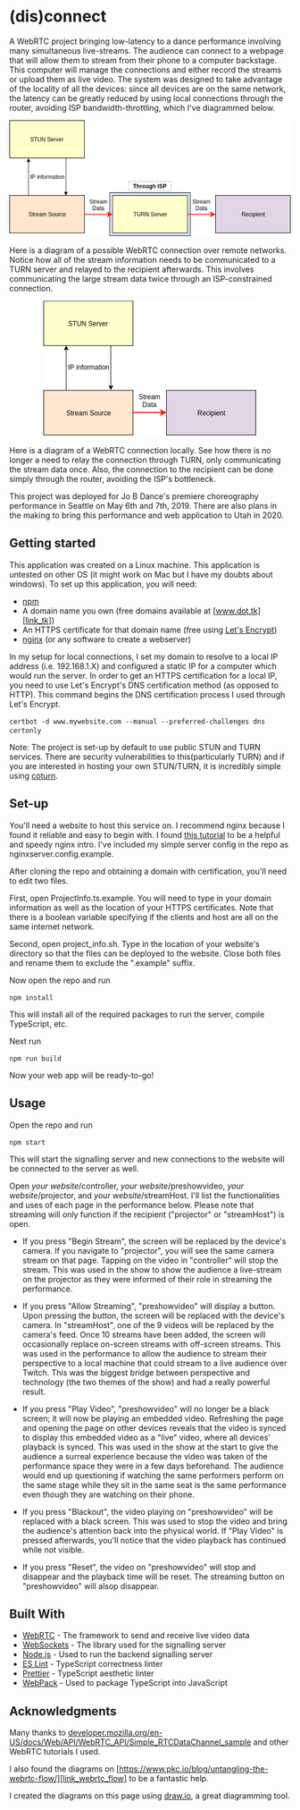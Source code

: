 # (dis)connect

A WebRTC project bringing low-latency to a dance performance involving many
simultaneous live-streams.
The audience can connect to a webpage that will allow them to stream from their
phone to a computer backstage.
This computer will manage the connections and either record the streams or
upload them as live video.
The system was designed to take advantage of the locality of all the devices:
since all devices are on the same network, the latency can be greatly reduced by
using local connections through the router, avoiding ISP bandwidth-throttling,
which I've diagrammed below.

<p align="center">
 <img alt="Diagram of Remote Connection" src="images/Remote_Conn.png" title="Remote Connection">
</p>

Here is a diagram of a possible WebRTC connection over remote networks. Notice
how all of the stream information needs to be communicated to a TURN server
and relayed to the recipient afterwards. This involves communicating the large
stream data twice through an ISP-constrained connection.

<p align="center">
 <img alt="Diagram of Local Connection" src="images/Local_Conn.png" title="Local Connection">
</p>

Here is a diagram of a WebRTC connection locally. See how there is no longer a
need to relay the connection through TURN, only communicating the stream data
once. Also, the connection to the recipient can be done simply through the
router, avoiding the ISP's bottleneck.

This project was deployed for Jo B Dance's premiere choreography performance
in Seattle on May 6th and 7th, 2019.
There are also plans in the making to bring this performance and web
application to Utah in 2020.

## Getting started

This application was created on a Linux machine. This application is untested on
other OS (it might work on Mac but I have my doubts about windows). To set
up this application, you will need:
* [npm][link_npm] 
* A domain name you own (free domains available at [www.dot.tk][link_tk])
* An HTTPS certificate for that domain name (free using [Let's Encrypt][link_letsencrypt])
* [nginx][link_nginx] (or any software to create a webserver)

In my setup for local connections, I set my domain to resolve to a local IP address
(i.e. 192.168.1.X) and configured a static IP for a computer which would run the server.
In order to get an HTTPS certification for a local IP, you need to use Let's Encrypt's
DNS certification method (as opposed to HTTP).
This command begins the DNS certification process I used through Let's Encrypt.
```
certbot -d www.mywebsite.com --manual --preferred-challenges dns certonly
```

Note: The project is set-up by default to use public STUN and TURN services. There
are security vulnerabilities to this(particularly TURN) and if you are interested in
hosting your own STUN/TURN, it is incredibly simple using [coturn][link_coturn].

## Set-up

You'll need a website to host this service on. I recommend nginx because I found
it reliable and easy to begin with. I found [this tutorial][link_nginx_help]
to be a helpful and speedy nginx intro. I've included my simple server config in
the repo as nginxserver.config.example.

After cloning the repo and obtaining a domain with certification, you'll need to
edit two files.

First, open ProjectInfo.ts.example.
You will need to type in your domain information as well as the location of
your HTTPS certificates.
Note that there is a boolean variable specifying if the clients and host are all
on the same internet network.

Second, open project_info.sh.
Type in the location of your website's directory so that the files can be
deployed to the website.
Close both files and rename them to exclude the ".example" suffix.

Now open the repo and run

```
npm install
```

This will install all of the required packages to run the server,
compile TypeScript, etc.

Next run

```
npm run build
```

Now your web app will be ready-to-go!

## Usage

Open the repo and run

```
npm start
```

This will start the signalling server and new connections to the website will
be connected to the server as well.

Open *your website*/controller, *your website*/preshowvideo,
*your website*/projector, and *your website*/streamHost. I'll list the
functionalities and uses of each page in the performance below. Please
note that streaming will only function if the recipient ("projector" or
"streamHost") is open.

* If you press "Begin Stream", the screen will be replaced by the device's camera.
If you navigate to "projector", you will see the same camera stream on that page.
Tapping on the video in "controller" will stop the stream. This was used in the show
to show the audience a live-stream on the projector as they were informed of their role
in streaming the performance.

* If you press "Allow Streaming", "preshowvideo" will display a button. Upon
pressing the button, the screen will be replaced with the device's camera. In
"streamHost", one of the 9 videos will be replaced by the camera's feed. Once 10
streams have been added, the screen will occasionally replace on-screen streams with
off-screen streams. This was used in the performance to allow the audience to stream
their perspective to a local machine that could stream to a live audience over Twitch.
This was the biggest bridge between perspective and technology (the two themes of the
show) and had a really powerful result.

* If you press "Play Video", "preshowvideo" will no longer be a black screen; it will now
be playing an embedded video. Refreshing the page and opening the page on other devices
reveals that the video is synced to display this embedded video as a "live" video, where
all devices' playback is synced. This was used in the show at the start to give the audience
a surreal experience because the video was taken of the performance space they were in
a few days beforehand. The audience would end up questioning if watching the same
performers perform on the same stage while they sit in the same seat is the same
performance even though they are watching on their phone.

* If you press "Blackout", the video playing on "preshowvideo" will be replaced
with a black screen. This was used to stop the video and bring the audience's
attention back into the physical world. If "Play Video" is pressed afterwards,
you'll notice that the video playback has continued while not visible.

* If you press "Reset", the video on "preshowvideo" will stop and disappear and the playback
time will be reset. The streaming button on "preshowvideo" will alsop disappear.

## Built With

* [WebRTC][link_webrtc] - The framework to send and receive live video data
* [WebSockets][link_ws] - The library used for the signalling server
* [Node.js][link_nodejs] - Used to run the backend signalling server
* [ES Lint][link_eslint] - TypeScript correctness linter
* [Prettier][link_prettier] - TypeScript aesthetic linter
* [WebPack][link_webpack] - Used to package TypeScript into JavaScript

## Acknowledgments

Many thanks to [developer.mozilla.org/en-US/docs/Web/API/WebRTC_API/Simple_RTCDataChannel_sample][link_mozilla_dc]
and other WebRTC tutorials I used.

I also found the diagrams on [https://www.pkc.io/blog/untangling-the-webrtc-flow/][link_webrtc_flow]
to be a fantastic help.

I created the diagrams on this page using [draw.io][link_drawio], a
great diagramming tool.

[link_npm]: https://www.npmjs.com/
[link_tk]: http://www.dot.tk
[link_letsencrypt]: https://letsencrypt.org
[link_nginx]: https://www.nginx.com
[link_coturn]: https://github.com/coturn/coturn
[link_nginx_help]: https://linuxize.com/post/how-to-set-up-nginx-server-blocks-on-debian-9/
[link_webrtc]: https://webrtc.org/
[link_ws]: https://github.com/websockets/ws
[link_nodejs]: https://nodejs.org
[link_eslint]: https://eslint.org/
[link_prettier]: https://prettier.io/
[link_webpack]: https://webpack.js.org/
[link_mozilla_dc]: https://developer.mozilla.org/en-US/docs/Web/API/WebRTC_API/Simple_RTCDataChannel_sample
[link_webrtc_flow]: https://www.pkc.io/blog/untangling-the-webrtc-flow/
[link_drawio]: https://www.draw.io/
